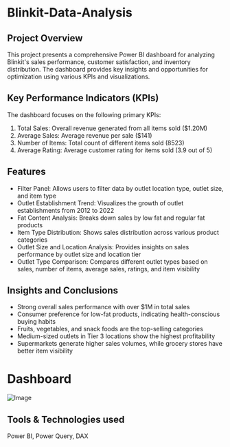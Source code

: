 # Blinkit-Data-Analysis

## Project Overview
This project presents a comprehensive Power BI dashboard for analyzing Blinkit's sales performance, customer satisfaction, and inventory distribution. The dashboard provides key insights and opportunities for optimization using various KPIs and visualizations.

## Key Performance Indicators (KPIs)
The dashboard focuses on the following primary KPIs:

1) Total Sales: Overall revenue generated from all items sold ($1.20M)
2) Average Sales: Average revenue per sale ($141)
3) Number of Items: Total count of different items sold (8523)
4) Average Rating: Average customer rating for items sold (3.9 out of 5)

## Features
* Filter Panel: Allows users to filter data by outlet location type, outlet size, and item type
* Outlet Establishment Trend: Visualizes the growth of outlet establishments from 2012 to 2022
* Fat Content Analysis: Breaks down sales by low fat and regular fat products
* Item Type Distribution: Shows sales distribution across various product categories
* Outlet Size and Location Analysis: Provides insights on sales performance by outlet size and location tier
* Outlet Type Comparison: Compares different outlet types based on sales, number of items, average sales, ratings, and item visibility

## Insights and Conclusions
* Strong overall sales performance with over $1M in total sales
* Consumer preference for low-fat products, indicating health-conscious buying habits
* Fruits, vegetables, and snack foods are the top-selling categories
* Medium-sized outlets in Tier 3 locations show the highest profitability
* Supermarkets generate higher sales volumes, while grocery stores have better item visibility

# Dashboard
![Image](https://github.com/user-attachments/assets/bd31fe3f-c095-4cc5-9809-520a37758a1f)

## Tools & Technologies used 
Power BI, Power Query, DAX
